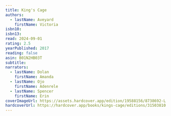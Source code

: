 ```yaml
---
title: King's Cage
authors:
  - lastName: Aveyard
    firstName: Victoria
isbn10:
isbn13:
read: 2024-09-01
rating: 2.5
yearPublished: 2017
reading: false
asin: B01N2HB03T
subtitle:
narrators:
  - lastName: Dolan
    firstName: Amanda
  - lastName: Ojo
    firstName: Adenrele
  - lastName: Spencer
    firstName: Erin
coverImageUrl: https://assets.hardcover.app/edition/19588156/8738692-L.jpg
hardcoverUrl: https://hardcover.app/books/kings-cage/editions/31503810
---
```

